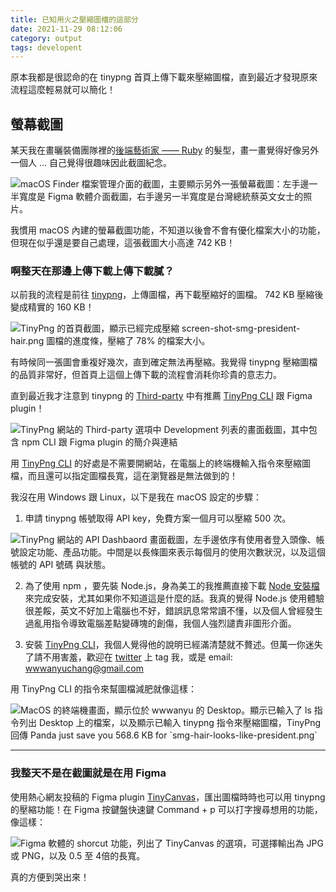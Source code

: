 ```yaml
---
title: 已知用火之壓縮圖檔的這部分
date: 2021-11-29 08:12:06
category: output
tags: developent
---
```


原本我都是很認命的在 tinypng 首頁上傳下載來壓縮圖檔，直到最近才發現原來流程這麼輕易就可以簡化！

<!--more-->

## 螢幕截圖

某天我在畫曬裝備團隊裡的[後端藝術家 —— Ruby](https://twitter.com/wwwanyuchang/status/1461121034644459520?s=20) 的髮型，畫一畫覺得好像另外一個人 ... 自己覺得很趣味因此截圖紀念。

<img src="screen-shot-smg-president-hair.png" alt="macOS Finder 檔案管理介面的截圖，主要顯示另外一張螢幕截圖：左手邊一半寬度是 Figma 軟體介面截圖，右手邊另一半寬度是台灣總統蔡英文女士的照片。" lazyload>

我慣用 macOS 內建的螢幕截圖功能，不知道以後會不會有優化檔案大小的功能，但現在似乎還是要自己處理，這張截圖大小高達 742 KB！

### 啊整天在那邊上傳下載上傳下載膩？

以前我的流程是前往 [tinypng](https://tinypng.com)，上傳圖檔，再下載壓縮好的圖檔。
742 KB 壓縮後變成精實的 160 KB！

<img src="tinypng.png" lazyload alt="TinyPng 的首頁截圖，顯示已經完成壓縮 screen-shot-smg-president-hair.png 圖檔的進度條，壓縮了 78% 的檔案大小。">

有時候同一張圖會重複好幾次，直到確定無法再壓縮。我覺得 tinypng 壓縮圖檔的品質非常好，但首頁上這個上傳下載的流程會消耗你珍貴的意志力。

直到最近我才注意到 tinypng 的 [Third-party](https://tinypng.com/third-party) 中有推薦 [TinyPng CLI](https://github.com/websperts/tinypng-cli) 跟 Figma plugin！

<img src="tinypng-thirdparty.png" lazyload alt="TinyPng 網站的 Third-party 選項中 Development 列表的畫面截圖，其中包含 npm CLI 跟 Figma plugin 的簡介與連結">

用 [TinyPng CLI](https://github.com/websperts/tinypng-cli) 的好處是不需要開網站，在電腦上的終端機輸入指令來壓縮圖檔，而且還可以指定圖檔長寬，這在瀏覽器是無法做到的！

我沒在用 Windows 跟 Linux，以下是我在 macOS 設定的步驟：

1. 申請 tinypng 帳號取得 API key，免費方案一個月可以壓縮 500 次。

<img src="tinypng-api-dashboard.png" lazyload alt="TinyPng 網站的 API Dashbaord 畫面截圖，左手邊依序有使用者登入頭像、帳號設定功能、產品功能。中間是以長條圖來表示每個月的使用次數狀況，以及這個帳號的 API 號碼 與狀態。">

2. 為了使用 npm ，要先裝 Node.js，身為美工的我推薦直接下載 [Node 安裝檔](https://nodejs.org/en/download/) 來完成安裝，尤其如果你不知道這是什麼的話。我真的覺得 Node.js 使用體驗很差餒，英文不好加上電腦也不好，錯誤訊息常常讀不懂，以及個人曾經發生過亂用指令導致電腦差點變磚塊的創傷，我個人強烈譴責非圖形介面。

3. 安裝 [TinyPng CLI](https://github.com/websperts/tinypng-cli)，我個人覺得他的說明已經滿清楚就不贅述。但萬一你迷失了請不用害羞，歡迎在 [twitter](https://twitter.com/wwwanyuchang) 上 tag 我，或是 email: wwwanyuchang@gmail.com

用 TinyPng CLI 的指令來幫圖檔減肥就像這樣：

<img src="tinypng-terminal.png" lazyload alt="MacOS 的終端機畫面，顯示位於 wwwanyu 的 Desktop。顯示已輸入了 ls 指令列出 Desktop 上的檔案，以及顯示已輸入 tinypng 指令來壓縮圖檔，TinyPng 回傳 Panda just save you 568.6 KB for `smg-hair-looks-like-president.png`" class="d-block mx-auto">

---

### 我整天不是在截圖就是在用 Figma

使用熱心網友投稿的 Figma plugin [TinyCanvas](https://www.figma.com/community/plugin/794829197801903069/TinyCanvas)，匯出圖檔時時也可以用 tinypng 的壓縮功能！在 Figma 按鍵盤快速鍵 Command + p 可以打字搜尋想用的功能，像這樣：

<img src="figma-tinycanvas.png" lazyload alt="Figma 軟體的 shorcut 功能，列出了 TinyCanvas 的選項，可選擇輸出為 JPG 或 PNG，以及 0.5 至 4倍的長寬。" class="d-block mx-auto">

真的方便到哭出來！
